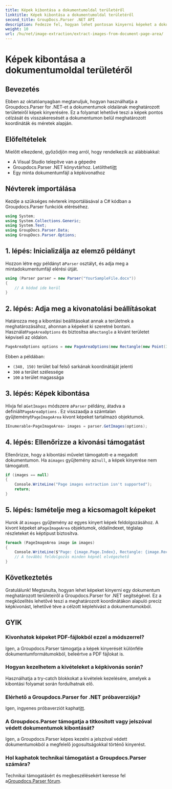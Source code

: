 ```yaml
---
title: Képek kibontása a dokumentumoldal területéről
linktitle: Képek kibontása a dokumentumoldal területéről
second_title: GroupDocs.Parser .NET API
description: Fedezze fel, hogyan lehet pontosan kinyerni képeket a dokumentumokból a Groupdocs.Parser for .NET segítségével. Tanuljon meg konkrét területeket célozni a pontos képkivonás érdekében.
weight: 10
url: /hu/net/image-extraction/extract-images-from-document-page-area/
---
```


# Képek kibontása a dokumentumoldal területéről

## Bevezetés
Ebben az oktatóanyagban megtanuljuk, hogyan használhatja a Groupdocs.Parser for .NET-et a dokumentumok oldalának meghatározott területeiről képek kinyerésére. Ez a folyamat lehetővé teszi a képek pontos célzását és visszakeresését a dokumentumon belül meghatározott koordináták és méretek alapján.
## Előfeltételek
Mielőtt elkezdené, győződjön meg arról, hogy rendelkezik az alábbiakkal:
- A Visual Studio telepítve van a gépedre
-  Groupdocs.Parser .NET könyvtárhoz. Letöltheti[itt](https://releases.groupdocs.com/parser/net/)
- Egy minta dokumentumfájl a képkivonathoz
## Névterek importálása
Kezdje a szükséges névterek importálásával a C# kódban a Groupdocs.Parser funkciók eléréséhez.
```csharp
using System;
using System.Collections.Generic;
using System.Text;
using GroupDocs.Parser.Data;
using GroupDocs.Parser.Options;
```
## 1. lépés: Inicializálja az elemző példányt
 Hozzon létre egy példányt a`Parser` osztályt, és adja meg a mintadokumentumfájl elérési útját.
```csharp
using (Parser parser = new Parser("YourSampleFile.docx"))
{
    // A kódod ide kerül
}
```
## 2. lépés: Adja meg a kivonatolási beállításokat
 Határozza meg a kibontási beállításokat annak a területnek a meghatározásához, ahonnan a képeket ki szeretné bontani. Használat`PageAreaOptions` és biztosítsa a`Rectangle` a kívánt területet képviseli az oldalon.
```csharp
PageAreaOptions options = new PageAreaOptions(new Rectangle(new Point(340, 150), new Size(300, 100)));
```
Ebben a példában:
- `(340, 150)` terület bal felső sarkának koordinátáját jelenti
- `300` a terület szélessége
- `100` a terület magassága
## 3. lépés: Képek kibontása
 Hívja fel a`GetImages` módszere a`Parser` példány, átadva a definiált`PageAreaOptions` . Ez visszaadja a számtalan gyűjteményt`PageImageArea` kivont képeket tartalmazó objektumok.
```csharp
IEnumerable<PageImageArea> images = parser.GetImages(options);
```
## 4. lépés: Ellenőrizze a kivonási támogatást
 Ellenőrizze, hogy a kibontási művelet támogatott-e a megadott dokumentumon. Ha a`images` gyűjtemény az`null`, a képek kinyerése nem támogatott.
```csharp
if (images == null)
{
    Console.WriteLine("Page images extraction isn't supported");
    return;
}
```
## 5. lépés: Ismételje meg a kicsomagolt képeket
 Hurok át a`images` gyűjtemény az egyes kinyert képek feldolgozásához. A kivont képeket a`PageImageArea` objektumok, oldalindexet, téglalap részleteket és képtípust biztosítva.
```csharp
foreach (PageImageArea image in images)
{
    Console.WriteLine($"Page: {image.Page.Index}, Rectangle: {image.Rectangle}, Type: {image.FileType}");
    // A további feldolgozás minden képnél elvégezhető
}
```
## Következtetés
Gratulálunk! Megtanulta, hogyan lehet képeket kinyerni egy dokumentum meghatározott területeiről a Groupdocs.Parser for .NET segítségével. Ez a megközelítés lehetővé teszi a meghatározott koordinátákon alapuló precíz képkivonást, lehetővé téve a célzott képlehívást a dokumentumokból.

## GYIK
### Kivonhatok képeket PDF-fájlokból ezzel a módszerrel?
Igen, a Groupdocs.Parser támogatja a képek kinyerését különféle dokumentumformátumokból, beleértve a PDF fájlokat is.
### Hogyan kezelhetem a kivételeket a képkivonás során?
Használhatja a try-catch blokkokat a kivételek kezelésére, amelyek a kibontási folyamat során fordulhatnak elő.
### Elérhető a Groupdocs.Parser for .NET próbaverziója?
 Igen, ingyenes próbaverziót kaphat[itt](https://releases.groupdocs.com/).
### A Groupdocs.Parser támogatja a titkosított vagy jelszóval védett dokumentumok kibontását?
Igen, a Groupdocs.Parser képes kezelni a jelszóval védett dokumentumokból a megfelelő jogosultságokkal történő kinyerést.
### Hol kaphatok technikai támogatást a Groupdocs.Parser számára?
 Technikai támogatásért és megbeszélésekért keresse fel a[Groupdocs.Parser fórum](https://forum.groupdocs.com/c/parser/17).